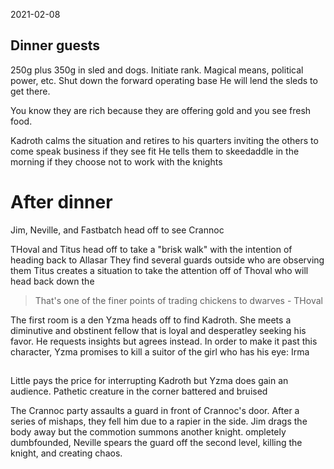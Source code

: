 2021-02-08

## Dinner guests

250g plus 350g in sled and dogs. Initiate rank. Magical means, political power, etc.
Shut down the forward operating base
He will lend the sleds to get there.

You know they are rich because they are offering gold and you see fresh food.

Kadroth calms the situation and retires to his quarters inviting the others to come speak business if they see fit
He tells them to skeedaddle in the morning if they choose not to work with the knights

# After dinner

Jim, Neville, and Fastbatch head off to see Crannoc

THoval and Titus head off to take a "brisk walk" with the intention of heading back to Allasar
They find several guards outside who are observing them
Titus creates a situation to take the attention off of Thoval who will head back down the

> That's one of the finer points of trading chickens to dwarves - THoval

The first room is a den
Yzma heads off to find Kadroth. She meets a diminutive and obstinent fellow that is loyal and desperatley seeking his favor. He requests insights but agrees instead. In order to make it past this character, Yzma promises to kill a suitor of the girl who has his eye: Irma

##

Little pays the price for interrupting Kadroth but Yzma does gain an audience.
Pathetic creature in the corner battered and bruised

The Crannoc party assaults a guard in front of Crannoc's door. After a series of mishaps, they fell him due to a rapier in the side. Jim drags the body away but the commotion summons another knight. ompletely dumbfounded, Neville spears the guard off the second level, killing the knight, and creating chaos.